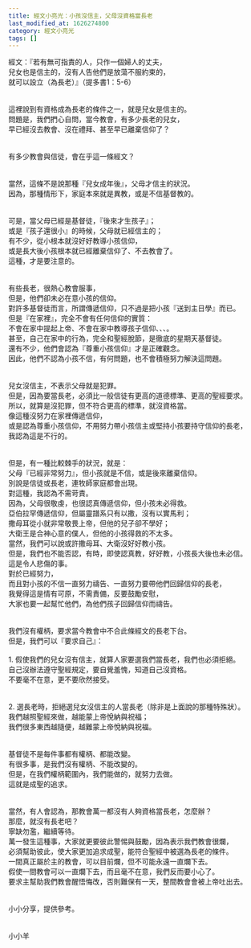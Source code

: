 ```yaml
---
title: 經文小亮光：小孩沒信主，父母沒資格當長老
last_modified_at: 1626274800
category: 經文小亮光
tags: []
---
```


<div>經文：『若有無可指責的人，只作一個婦人的丈夫，</div>
<div>兒女也是信主的，沒有人告他們是放蕩不服約束的，</div>
<div>就可以設立（為長老）』（提多書1：5-6）</div>
<div> </div>
<div> </div>
<div>這裡說到有資格成為長老的條件之一，就是兒女是信主的。</div>
<div>問題是，我們捫心自問，當今教會，有多少長老的兒女，</div>
<div>早已經沒去教會、沒在禮拜、甚至早已離棄信仰了？</div>
<div> </div>
<div> </div>
<div>有多少教會與信徒，會在乎這一條經文？</div>
<div> </div>
<div> </div>
<div>當然，這條不是說那種『兒女成年後』，父母才信主的狀況。</div>
<div>因為，那種情形下，家庭本來就是異教，或是不信基督教的。</div>
<div> </div>
<div> </div>
<div>可是，當父母已經是基督徒，『後來才生孩子』；</div>
<div>或是『孩子還很小』的時候，父母就已經信主的；</div>
<div>有不少，從小根本就沒好好教導小孩信仰，</div>
<div>或是長大後小孩根本就已經離棄信仰了、不去教會了。</div>
<div>這種，才是要注意的。</div>
<div> </div>
<div> </div>
<div>有些長老，很熱心教會服事，</div>
<div>但是，他們卻未必在意小孩的信仰。</div>
<div>對許多基督徒而言，所謂傳遞信仰，只不過是把小孩『送到主日學』而已。</div>
<div>但是『在家裡』，完全不會有任何信仰的實質：</div>
<div>不會在家中提起上帝、不會在家中教導孩子信仰、、、。</div>
<div>甚至，自己在家中的行為，完全和聖經脫節，是徹底的星期天基督徒。</div>
<div>還有不少，他們會認為『尊重小孩信仰』才是正確觀念。</div>
<div>因此，他們不認為小孩不信，有何問題，也不會積極努力解決這問題。</div>
<div> </div>
<div> </div>
<div>兒女沒信主，不表示父母就是犯罪。</div>
<div>但是，因為要當長老，必須比一般信徒有更高的道德標準、更高的聖經要求。</div>
<div>所以，就算是沒犯罪，但不符合更高的標準，就沒資格當。</div>
<div>像這種沒努力在家裡傳遞信仰，</div>
<div>或是認為尊重小孩信仰，不用努力帶小孩信主或堅持小孩要持守信仰的長老，</div>
<div>我認為這是不行的。</div>
<div> </div>
<div> </div>
<div>但是，有一種比較棘手的狀況，就是：</div>
<div>父母『已經非常努力』，但小孩就是不信，或是後來離棄信仰。</div>
<div>別說是信徒或長老，連牧師家庭都會出現。</div>
<div>對這種，我認為不需苛責。</div>
<div>因為，父母很敬虔，也很認真傳遞信仰，但小孩未必得救。</div>
<div>亞伯拉罕傳遞信仰，但屬靈譜系只有以撒，沒有以實馬利；</div>
<div>撒母耳從小就非常敬畏上帝，但他的兒子卻不學好；</div>
<div>大衛王是合神心意的僕人，但他的小孩得救的不太多。</div>
<div>當然，我們可以說或許撒母耳、大衛沒好好教小孩。</div>
<div>但是，我們也不能否認，有時，即使認真教，好好教，小孩長大後也未必信。</div>
<div>這是令人悲傷的事。</div>
<div>對於已經努力，</div>
<div>而且對小孩的不信一直努力禱告、一直努力要帶他們回歸信仰的長老，</div>
<div>我覺得這是情有可原，不需責備，反要鼓勵安慰，</div>
<div>大家也要一起幫忙他們，為他們孩子回歸信仰而禱告。</div>
<div> </div>
<div> </div>
<div>我們沒有權柄，要求當今教會中不合此條經文的長老下台。</div>
<div>但是，我們可以『要求自己』：</div>
<div> </div>
<div>1.<span style="white-space:pre"> </span>假使我們的兒女沒有信主，就算人家要選我們當長老，我們也必須拒絕。</div>
<div>自己沒辦法遵守聖經規定，要自覺羞愧，知道自己沒資格。</div>
<div>不要毫不在意，更不要欣然接受。</div>
<div> </div>
<div> </div>
<div>2.<span style="white-space:pre"> </span>選長老時，拒絕選兒女沒信主的人當長老（除非是上面說的那種特殊狀）。</div>
<div>我們越照聖經來做，越能蒙上帝悅納與祝福；</div>
<div>我們很多東西越隨便，越難蒙上帝悅納與祝福。</div>
<div> </div>
<div> </div>
<div>基督徒不是每件事都有權柄、都能改變。</div>
<div>有很多事，是我們沒有權柄、不能改變的。</div>
<div>但是，在我們權柄範圍內，我們能做的，就努力去做。</div>
<div>這就是成聖的追求。</div>
<div> </div>
<div> </div>
<div>當然，有人會認為，那教會萬一都沒有人夠資格當長老，怎麼辦？</div>
<div>那麼，就沒有長老吧？</div>
<div>寧缺勿濫，繼續等待。</div>
<div>萬一發生這種事，大家就更要彼此警惕與鼓勵，因為表示我們教會很爛，</div>
<div>必須幫助彼此，使大家更加追求成聖，能符合聖經中被選為長老的條件。</div>
<div>一間真正屬於主的教會，可以目前爛，但不可能永遠一直爛下去。</div>
<div>假使一間教會可以一直爛下去，而且毫不在意，我們反而要小心了。</div>
<div>要求主幫助我們教會醒悟悔改，否則難保有一天，整間教會會被上帝吐出去。</div>
<div> </div>
<div> </div>
<div>小小分享，提供參考。</div>
<div> </div>
<div> </div>
<div>小小羊</div>
<div> </div>
